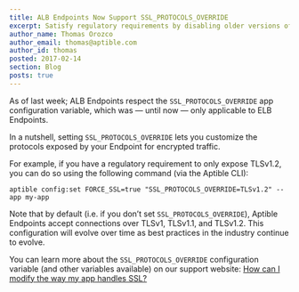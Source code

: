 ```yaml
---
title: ALB Endpoints Now Support SSL_PROTOCOLS_OVERRIDE
excerpt: Satisfy regulatory requirements by disabling older versions of TLS.
author_name: Thomas Orozco
author_email: thomas@aptible.com
author_id: thomas
posted: 2017-02-14
section: Blog
posts: true
---
```


As of last week; ALB Endpoints respect the `SSL_PROTOCOLS_OVERRIDE` app configuration variable, which was — until now — only applicable to ELB Endpoints.

In a nutshell, setting `SSL_PROTOCOLS_OVERRIDE` lets you customize the protocols exposed by your Endpoint for encrypted traffic.

For example, if you have a regulatory requirement to only expose TLSv1.2, you can do so using the following command (via the Aptible CLI):

```
aptible config:set FORCE_SSL=true "SSL_PROTOCOLS_OVERRIDE=TLSv1.2" --app my-app
```

Note that by default (i.e. if you don’t set `SSL_PROTOCOLS_OVERRIDE`), Aptible Endpoints accept connections over TLSv1, TLSv1.1, and TLSv1.2. This configuration will evolve over time as best practices in the industry continue to evolve.

You can learn more about the `SSL_PROTOCOLS_OVERRIDE` configuration variable (and other variables available) on our support website: [How can I modify the way my app handles SSL?](https://www.aptible.com/support/topics/enclave/how-to-modify-nginx-config/ "How to Modify Nginx Config | Aptible")